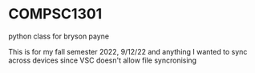 # COMPSC1301
python class for bryson payne

This is for my fall semester 2022, 9/12/22 and anything I wanted to sync across devices since VSC doesn't allow file syncronising
